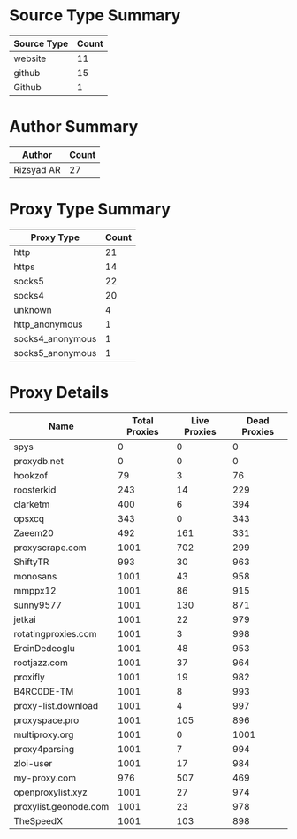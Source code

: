 # Source Type Summary

| Source Type | Count |
|-------------|-------|
| website | 11 |
| github | 15 |
| Github | 1 |


# Author Summary

| Author | Count |
|--------|-------|
| Rizsyad AR | 27 |


# Proxy Type Summary

| Proxy Type | Count |
|------------|-------|
| http | 21 |
| https | 14 |
| socks5 | 22 |
| socks4 | 20 |
| unknown | 4 |
| http_anonymous | 1 |
| socks4_anonymous | 1 |
| socks5_anonymous | 1 |


# Proxy Details

| Name | Total Proxies | Live Proxies | Dead Proxies |
|------|---------------|--------------|---------------|
| spys | 0 | 0 | 0 |
| proxydb.net | 0 | 0 | 0 |
| hookzof | 79 | 3 | 76 |
| roosterkid | 243 | 14 | 229 |
| clarketm | 400 | 6 | 394 |
| opsxcq | 343 | 0 | 343 |
| Zaeem20 | 492 | 161 | 331 |
| proxyscrape.com | 1001 | 702 | 299 |
| ShiftyTR | 993 | 30 | 963 |
| monosans | 1001 | 43 | 958 |
| mmppx12 | 1001 | 86 | 915 |
| sunny9577 | 1001 | 130 | 871 |
| jetkai | 1001 | 22 | 979 |
| rotatingproxies.com | 1001 | 3 | 998 |
| ErcinDedeoglu | 1001 | 48 | 953 |
| rootjazz.com | 1001 | 37 | 964 |
| proxifly | 1001 | 19 | 982 |
| B4RC0DE-TM | 1001 | 8 | 993 |
| proxy-list.download | 1001 | 4 | 997 |
| proxyspace.pro | 1001 | 105 | 896 |
| multiproxy.org | 1001 | 0 | 1001 |
| proxy4parsing | 1001 | 7 | 994 |
| zloi-user | 1001 | 17 | 984 |
| my-proxy.com | 976 | 507 | 469 |
| openproxylist.xyz | 1001 | 27 | 974 |
| proxylist.geonode.com | 1001 | 23 | 978 |
| TheSpeedX | 1001 | 103 | 898 |
